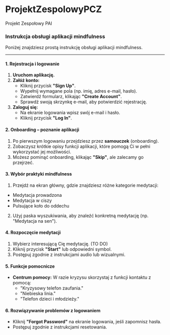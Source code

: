 # ProjektZespolowyPCZ
Projekt Zespołowy PAI 

### Instrukcja obsługi aplikacji mindfulness

Poniżej znajdziesz prostą instrukcję obsługi aplikacji mindfulness.

---

#### **1. Rejestracja i logowanie**
1. **Uruchom aplikację.**
2. **Załóż konto:**
   - Kliknij przycisk **"Sign Up"**.
   - Wypełnij wymagane pola (np. imię, adres e-mail, hasło).
   - Zatwierdź formularz, klikając **"Create Account"**.
   - Sprawdź swoją skrzynkę e-mail, aby potwierdzić rejestrację.
3. **Zaloguj się:**
   - Na ekranie logowania wpisz swój e-mail i hasło.
   - Kliknij przycisk **"Log In"**.

#### **2. Onboarding – poznanie aplikacji**
1. Po pierwszym logowaniu przejdziesz przez **samouczek** (onboarding).
2. Zobaczysz krótkie opisy funkcji aplikacji, które pomogą Ci w pełni wykorzystać jej możliwości.
3. Możesz pominąć onboarding, klikając **"Skip"**, ale zalecamy go przejrzeć.

#### **3. Wybór praktyki mindfulness**
1. Przejdź na ekran główny, gdzie znajdziesz różne kategorie medytacji:
  - Medytacja prowadzona
  - Medytacja w ciszy
  - Pulsujące koło do oddechu
2. Użyj paska wyszukiwania, aby znaleźć konkretną medytację (np. "Medytacja na sen").

#### **4. Rozpoczęcie medytacji**
1. Wybierz interesującą Cię medytację.
(TO DO)
2. Kliknij przycisk **"Start"** lub odpowiedni symbol.
3. Postępuj zgodnie z instrukcjami audio lub wizualnymi.

#### **5. Funkcje pomocnicze**
- **Centrum pomocy:** W razie kryzysu skorzystaj z funkcji kontaktu z pomocą:
   - "Kryzysowy telefon zaufania."
   - "Niebieska linia."
   - "Telefon dzieci i młodzieży."

#### **6. Rozwiązywanie problemów z logowaniem**
- Kliknij **"Forgot Password"** na ekranie logowania, jeśli zapomnisz hasła.
- Postępuj zgodnie z instrukcjami resetowania.